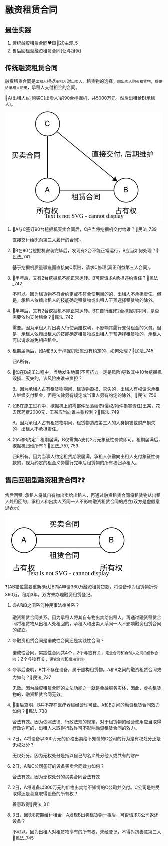 # 融资租赁合同


## 最佳实践



1. 传统融资租赁合同❤️🟨🚪20主观_5
2. 售后回租型融资租赁合同(让与担保)


## 传统融资租赁合同

融资租赁合同是`出租人`根据`承租人`对`出卖人`、租赁物的选择，`向出卖人购买租赁物`，`提供给承租人使用`，承租人支付租金的合同。


🍐A(出租人)向购买C(出卖人)的90台挖掘机，共5000万元。然后出租给B(承租人)。

![传统融资租赁合同](./15融资租赁合同/传统融资租赁合同.svg)

1. 🔴A与C签订90台挖掘机买卖合同后，C应当将挖掘机交付给谁？🚪民法_739
    
    直接交付给B(向第三人履行的合同)。

2. 🔴B在90台挖掘机安装完毕后，发现有2台不能正常运行，B应当如何处理？🚪民法_741
    
    基于挖掘机质量瑕疵而直接向C索赔，请求C修理(真正利益第三人合同)。

3. 🔴半年后，又有2台挖掘机不能正常运转。B可否请求A承担违约责任？🚪民法_742
    
    不可以。因为租赁物不符合约定或不符合使用目的的，出租人不承担责任。但是，承租人依赖出租人的技能确定租赁物或出租人干预选择租赁物的除外。

4. 🔴半年后，又有2台挖掘机不能正常运转。B在自行维修2台挖掘机期间，是否需要依约支付租金？🚪民法_742
    
    需要。因为承租人对出卖人行使索赔权利，不影响其履行支付租金的义务。但是，承租人依赖出租人的技能确定租赁物或出租人干预选择租赁物的，承租人可以请求减免相应租金。

5. 租期届满后，如A和B关于挖掘机归属没有约定的，如何处理？🚪民法_745
    
    归A所有。

6. 🔴如在B施工过程中，当地发生地震(不可抗力一定是风险)导致其中10台挖掘机毁损、灭失的，该风险由谁来负担？
    
    B。因为承租人占有租赁物期间，租赁物毁损、灭失的，出租人有权请求承租人继续支付租金，但是法律另有规定或当事人另有约定的除外。🚪民法_756

7. 如B在施工过程中，挖掘机上的零部件坠落砸伤(侵权/物件损害责任)王某，花去医药费2000元，王某应当向谁主张权利？🚪民法_749
    
    B。因为承租人占有租赁物期间，租赁物造成第三人的人身损害或财产损失的，出租人不承担责任。


8. 如A和B约定：租期届满，B仅需向A支付2万元象征性价款即可。租期届满后，挖掘机归谁所有？🚪民法_757, 759
    
    归B所有。因为当事人约定租赁期限届满，承租人仅需向出租人支付象征性价款的，视为约定的租金义务履行完毕后租赁物的所有权归承租人。



## 售后回租型融资租赁合同❓❓

售后回租, 承租人将其自有物出卖给出租人，再通过融资租赁合同将租赁物从出租人处租回的，承租人和出卖人系同一人不影响融资租赁合同的成立(双方是虚假意思表示)

![](./15融资租赁合同/售后回租型融资租赁合同.svg)

❓(AB错位需要重新确认)B向A申请360万融资租赁贷款，将设备作为租赁物折价360万，租期3年。双方未办理融资租赁登记。

1. 🟡A和B之间系何种民事法律关系？
    
    融资租赁合同关系。因为承租人将其自有物出卖给出租人，再通过融资租赁合同将租赁物从出租人处租回的，承租人和出卖人系同一人不影响融资租赁合同的成立。

2. 🟡融资租赁合同是诺成性合同还是实践性合同？

    诺成性合同。实践性合同共4个，2个与钱有关，`定金合同`和`自然人之间的借款合同`；2个与物有关，`保管合同`和`借用合同`。

3. 🟡事后查明，B并不存在设备，属于虚构租赁物。A和B之间的融资租赁合同效力如何？🚪民法_737
    
    无效。因为融资租赁合同的立法功能之一就是金融服务实体，因此，虚构租赁物的，融资租赁合同无效。

4. 🔴事后查明，B并不存在医疗器械经营许可证。A和B之间的融资租赁合同效力如何？🚪民法_738

    合法有效。因为依照法律、行政法规的规定，对于租赁物的经营使用应当取得行政许可的，出租人未取得行政许可不影响融资租赁合同的效力。

5. 2日，A将设备以300万元的价格出卖给不知情的C公司的行为是有权处分还是无权处分？
    
    无权处分。因为无权处分是指以自己的名义处分他人或共有的财产

6. 2日，A和C公司签订的设备买卖合同效力如何？

    合法有效。因为无权处分的买卖合同合法有效

7. 2日，A将设备以300万元的价格出卖给不知情的C公司并交付。C公司是继受取得还是善意取得设备的所有权？

    善意取得🚪民法_311

8. 3日，因B未按期给付租金，A发现B出卖租赁物一事后，可否请求C公司返还设备？
    
    不可以。因为出租人对租赁物享有的所有权，未经登记，不得对抗善意第三人🚪民法_745